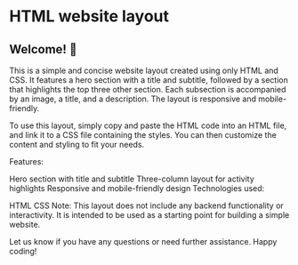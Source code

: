 # HTML website layout

## Welcome! 👋
This is a simple and concise website layout created using only HTML and CSS. It features a hero section with a title and subtitle, followed by a section that highlights the top three other section. Each subsection is accompanied by an image, a title, and a description. The layout is responsive and mobile-friendly.

To use this layout, simply copy and paste the HTML code into an HTML file, and link it to a CSS file containing the styles. You can then customize the content and styling to fit your needs.

Features:

Hero section with title and subtitle
Three-column layout for activity highlights
Responsive and mobile-friendly design
Technologies used:

HTML
CSS
Note: This layout does not include any backend functionality or interactivity. It is intended to be used as a starting point for building a simple website.

Let us know if you have any questions or need further assistance. Happy coding!